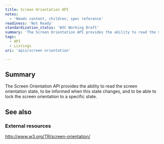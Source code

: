 ```yaml
---
title: Screen Orientation API
notes:
  - 'Needs content, children, spec reference'
readiness: 'Not Ready'
standardization_status: 'W3C Working Draft'
summary: 'The Screen Orientation API provides the ability to read the screen orientation state, to be informed when this state changes, and to be able to lock the screen orientation to a specific state.'
tags:
  - API
  - Listings
uri: 'apis/screen orientation'

---
```

## Summary

The Screen Orientation API provides the ability to read the screen orientation state, to be informed when this state changes, and to be able to lock the screen orientation to a specific state.

## See also

### External resources

<http://www.w3.org/TR/screen-orientation/>
